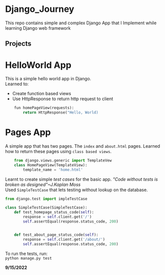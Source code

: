 # Django_Journey
This repo contains simple and complex Django App that I Implement while learning Django web framework

## Projects
# HelloWorld App
This is a simple hello world app in Django.\
Learned to:
- Create function based views
- Use HttpResponse to return http request to client

```python
    fun homePageView(requests):
        return HttpResponse("Hello, World)
```

# Pages App
A simple app that has two pages. The `index` and `about.html` pages.
Learned how to return these pages using `class based views`.
```python
    from django.views.generic import TemplateVew
    class HomePageView(TemplateView):
        template_name = 'home.html'
```

Learnt to create simple _test cases_ for the basic app.
_"Code without tests is broken as designed"~J.Kaplan Moss_ \
Used `SimpleTestCase` that lets testing without lookup on the database.
```python
from django.test import impleTestCase

class SimpleTestCase(SimpleTestCase):
    def test_homepage_status_code(self):
        response = self.client.get('/')
        self.assertEqual(response.status_code, 200)


    def test_about_page_status_code(self):
        response = self.client.get('/about/')
        self.assertEqual(response.status_code, 200)
```
To run the tests, run:\
`python manage.py test`

**9/15/2022**

